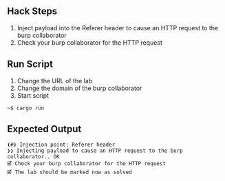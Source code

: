 ## Hack Steps

1. Inject payload into the Referer header to cause an HTTP request to the burp collaborator
2. Check your burp collaborator for the HTTP request

## Run Script

1. Change the URL of the lab
2. Change the domain of the burp collaborator
3. Start script

```
~$ cargo run
```

## Expected Output

```
⦗#⦘ Injection point: Referer header
❯❯ Injecting payload to cause an HTTP request to the burp collaborator.. OK
🗹 Check your burp collaborator for the HTTP request
🗹 The lab should be marked now as solved
```
